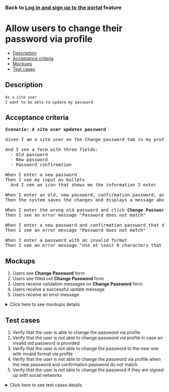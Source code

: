 ### Back to [Log in and sign up to the portal](../../) feature

# Allow users to change their password via profile

- [Description](#description)
- [Acceptance criteria](#acceptance-criteria)
- [Mockups](#mockups)
- [Test cases](#test-cases)

## Description

    As a site user
    I want to be able to update my password

## Acceptance criteria

<pre>
<b><i>Scenario: A site user updates password</i></b>

Given I am a site user on the Change password tab in my profile

And I see a form with three fields:
  - Old password
  - New password
  - Password confirmation

When I enter a new password
Then I see my input as bullets
  And I see an icon that shows me the information I enter

When I enter an old, new password, confirmation password, and click <b>Change Password</b>
Then the system saves the changes and displays a message about success

When I enter the wrong old password and click <b>Change Password</b>
Then I see an error message "Password does not match"

When I enter a new password and confirmation password that do not match, and click <b>Change Password</b>
Then I see an error message "Password does not match"

When I enter a password with an invalid format
Then I see an error message "Use at least 8 characters that includes numbers and letters"
</pre>

## Mockups

1. Users see <b>Change Password</b> form
2. Users see filled out <b>Change Password</b> form
3. Users receive validation messages on <b>Change Password</b> form
4. Users receive a successful update message
5. Users receive an error message

<details>
  <summary>Click here to see mockups details</summary>

**1. Users see Change Password form:**

![Users see Change Password form](/products/sport_news_portal/web_application_features/log_in_and_sign_up/images/change_password_form.png)

**2. Users see filled out Change Password form:**

![Users see filled out Change Password form](/products/sport_news_portal/web_application_features/log_in_and_sign_up/images/change_password_filled_form.png)

**3. Users receive validation messages on Change Password form:**

![Users receive validation messages on Change Password form](/products/sport_news_portal/web_application_features/log_in_and_sign_up/images/change_password_validation_messages.png)

**4. Users receive a successful update message:**

![Users receive a successful update message](/products/sport_news_portal/web_application_features/log_in_and_sign_up/images/successful_password_update_message.png)

**5. Users receive an error message:**

![Users receive an error message](/products/sport_news_portal/web_application_features/log_in_and_sign_up/images/error_message.png)

</details>

## Test cases

1. Verify that the user is able to change the password via profile
2. Verify that the user is not able to change password via profile in case an invalid old password is provided
3. Verify that the user is not able to change the password to the new one with invalid format via profile
4. Verify that the user is not able to change the password via profile when the new password and confirmation password do not match
5. Verify that the user is not able to change the password if they are signed up with social networks

<details>
  <summary>Click here to see test cases details</summary>

### **#1. Verify that the user is able to change the password via profile**

|Preconditions|Steps|Expected result
------|-------|----------
|- Go to the Sports Hub home page</br>- The user is logged in with an email account|1) Click the drop-down button on the right of the profile picture</br>2) Select **View profile** from the drop-down menu</br>3) Select the **Change password** tab on the profile page</br>4) Enter the correct information in the fields</br>5) Click **Change password**|5) The changes are saved and the user receives a success message|

### **#2. Verify that the user is not able to change password via profile in case an invalid old password is provided**

|Preconditions|Steps|Expected result
------|-------|----------
|- Go to the Sports Hub home page</br>- The user is logged in with an email account|1) Click the drop-down button on the right of the profile picture</br>2) Select **Change password** from the drop-down menu</br>3) Enter invalid data in the **Old password** field on the profile page</br>4) Enter the valid data in the **New password** and **Password confirmation** fields</br>5) Click **Change password**|6) The user receives an error message "Password does not match"|

### **#3. Verify that the user is not able to change the password to the new one with invalid format via profile**

|Preconditions|Steps|Expected result
------|-------|----------
|- Go to the Sports Hub home page</br>- The user is logged in with an email account</br>- Password must contain at least 8 characters (letters and numbers)|1) Click the drop-down button on the right of the profile picture</br>2) Select **View profile** from the drop-down menu</br>3) Select the **Change password** tab on the profile page</br>4) Enter the valid password in the **Old password** field</br>5) Enter the same invalid password in the **New password** and **Password сonfirmation** fields</br>6) Click **Change password**|6) The user receives an error message "Password must contain at least 8 characters (letters and numbers)"|

### **#4. Verify that the user is not able to change the password via profile when the new password and confirmation password do not match**

|Preconditions|Steps|Expected result
------|-------|----------
|- Go to the Sports Hub home page</br>- The user is logged in with an email account</br>- Password must contain at least 8 characters (letters and numbers)|1) Click the drop-down button on the right of the profile picture</br>2) Select **View profile** from the drop-down menu</br>3) Select the **Change password** tab on the profile page</br>4) Enter the valid password in the **Old password** field</br>5) Enter different passwords in the **New password** and **Password сonfirmation** fields</br>6) Click **Change password**|6) The user receives an error message "Passwords do not match"|

### **#5. Verify that the user is not able to change the password if they are signed up with social networks**

|Preconditions|Steps|Expected result
------|-------|----------
|- Go to the Sports Hub home page</br>- The user is logged in with social networks account|1) Click the drop-down button on the right of the profile picture</br>2) Select **View profile** from the drop-down menu</br>3) Examine the available tabs on the profile page|3) The **Change password** tab is not visible|

</details>
